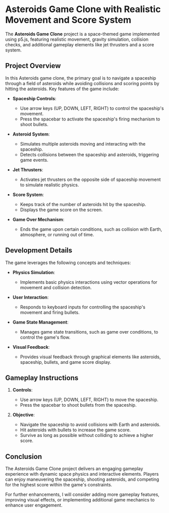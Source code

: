 # Asteroids Game Clone with Realistic Movement and Score System

The **Asteroids Game Clone** project is a space-themed game implemented using p5.js, featuring realistic movement, gravity simulation, collision checks, and additional gameplay elements like jet thrusters and a score system.

## Project Overview

In this Asteroids game clone, the primary goal is to navigate a spaceship through a field of asteroids while avoiding collisions and scoring points by hitting the asteroids. Key features of the game include:

- **Spaceship Controls**:
  - Use arrow keys (UP, DOWN, LEFT, RIGHT) to control the spaceship's movement.
  - Press the spacebar to activate the spaceship's firing mechanism to shoot bullets.

- **Asteroid System**:
  - Simulates multiple asteroids moving and interacting with the spaceship.
  - Detects collisions between the spaceship and asteroids, triggering game events.

- **Jet Thrusters**:
  - Activates jet thrusters on the opposite side of spaceship movement to simulate realistic physics.

- **Score System**:
  - Keeps track of the number of asteroids hit by the spaceship.
  - Displays the game score on the screen.

- **Game Over Mechanism**:
  - Ends the game upon certain conditions, such as collision with Earth, atmosphere, or running out of time.

## Development Details

The game leverages the following concepts and techniques:

- **Physics Simulation**:
  - Implements basic physics interactions using vector operations for movement and collision detection.

- **User Interaction**:
  - Responds to keyboard inputs for controlling the spaceship's movement and firing bullets.

- **Game State Management**:
  - Manages game state transitions, such as game over conditions, to control the game's flow.

- **Visual Feedback**:
  - Provides visual feedback through graphical elements like asteroids, spaceship, bullets, and game score display.

## Gameplay Instructions

1. **Controls**:
   - Use arrow keys (UP, DOWN, LEFT, RIGHT) to move the spaceship.
   - Press the spacebar to shoot bullets from the spaceship.

2. **Objective**:
   - Navigate the spaceship to avoid collisions with Earth and asteroids.
   - Hit asteroids with bullets to increase the game score.
   - Survive as long as possible without colliding to achieve a higher score.

## Conclusion

The Asteroids Game Clone project delivers an engaging gameplay experience with dynamic space physics and interactive elements. Players can enjoy maneuvering the spaceship, shooting asteroids, and competing for the highest score within the game's constraints.

For further enhancements, I will consider adding more gameplay features, improving visual effects, or implementing additional game mechanics to enhance user engagement.
